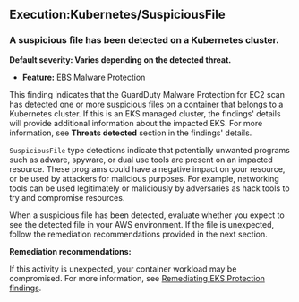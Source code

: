Execution:Kubernetes/SuspiciousFile
-----------------------------------

### A suspicious file has been detected on a Kubernetes cluster.

**Default severity: Varies depending on the detected threat.**

* **Feature:** EBS Malware Protection

This finding indicates that the GuardDuty Malware Protection for EC2 scan has detected one or more suspicious files on a container that belongs to a Kubernetes cluster. If this is an EKS managed cluster, the findings' details will provide additional information about the impacted EKS. For more information, see **Threats detected** section in the findings' details.

`SuspiciousFile` type detections indicate that potentially unwanted programs such as adware, spyware, or dual use tools are present on an impacted resource. These programs could have a negative impact on your resource, or be used by attackers for malicious purposes. For example, networking tools can be used legitimately or maliciously by adversaries as hack tools to try and compromise resources.

When a suspicious file has been detected, evaluate whether you expect to see the detected file in your AWS environment. If the file is unexpected, follow the remediation recommendations provided in the next section.

**Remediation recommendations:**

If this activity is unexpected, your container workload may be compromised. For more information, see [Remediating EKS Protection findings](https://docs.aws.amazon.com/guardduty/latest/ug/guardduty-remediate-kubernetes.html).